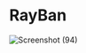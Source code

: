 # RayBan
![Screenshot (94)](https://github.com/chaudharyarchana/RayBan/assets/73676232/1ff17c57-b483-491e-93e1-dca01f51efeb)

